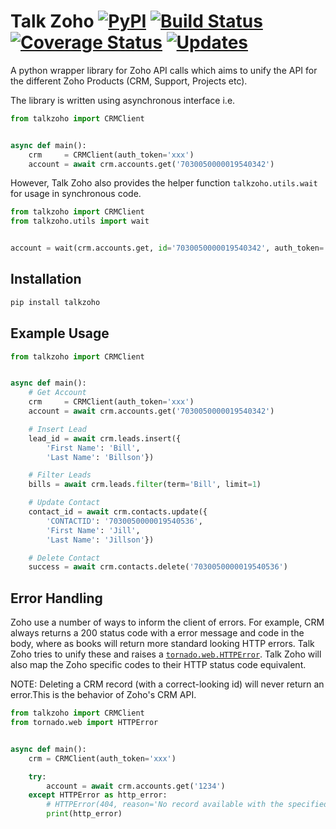 # Talk Zoho [![PyPI](https://img.shields.io/pypi/v/talkzoho.svg?maxAge=2592000)](https://pypi.org/project/talkzoho/) [![Build Status](https://travis-ci.org/A2Z-Cloud/Talk-Zoho.svg?branch=master)](https://travis-ci.org/A2Z-Cloud/Talk-Zoho) [![Coverage Status](https://coveralls.io/repos/github/A2Z-Cloud/Talk-Zoho/badge.svg?branch=master)](https://coveralls.io/github/A2Z-Cloud/Talk-Zoho?branch=master) [![Updates](https://pyup.io/repos/github/a2z-cloud/talk-zoho/shield.svg)](https://pyup.io/repos/github/a2z-cloud/talk-zoho/)

A python wrapper library for Zoho API calls which aims to unify the API for the different Zoho Products (CRM, Support, Projects etc).

The library is written using asynchronous interface i.e.
```python
from talkzoho import CRMClient


async def main():
    crm     = CRMClient(auth_token='xxx')
    account = await crm.accounts.get('7030050000019540342')
```

However, Talk Zoho also provides the helper function `talkzoho.utils.wait` for usage in synchronous code.
```python
from talkzoho import CRMClient
from talkzoho.utils import wait


account = wait(crm.accounts.get, id='7030050000019540342', auth_token='xxx')
```

## Installation
```bash
pip install talkzoho
```

## Example Usage
```python
from talkzoho import CRMClient


async def main():
    # Get Account
    crm     = CRMClient(auth_token='xxx')
    account = await crm.accounts.get('7030050000019540342')

    # Insert Lead
    lead_id = await crm.leads.insert({
        'First Name': 'Bill',
        'Last Name': 'Billson'})

    # Filter Leads
    bills = await crm.leads.filter(term='Bill', limit=1)

    # Update Contact
    contact_id = await crm.contacts.update({
        'CONTACTID': '7030050000019540536',
        'First Name': 'Jill',
        'Last Name': 'Jillson'})

    # Delete Contact
    success = await crm.contacts.delete('7030050000019540536')
```

## Error Handling
Zoho use a number of ways to inform the client of errors. For example, CRM always returns a 200 status code with a error message and code in the body, where as books will return more standard looking HTTP errors. Talk Zoho tries to unify these and raises a [`tornado.web.HTTPError`](http://www.tornadoweb.org/en/stable/web.html#tornado.web.HTTPError). Talk Zoho will also map the Zoho specific codes to their HTTP status code equivalent.

NOTE: Deleting a CRM record (with a correct-looking id) will never return an error.This is the behavior of Zoho's CRM API.
```python
from talkzoho import CRMClient
from tornado.web import HTTPError


async def main():
    crm = CRMClient(auth_token='xxx')

    try:
        account = await crm.accounts.get('1234')
    except HTTPError as http_error:
        # HTTPError(404, reason='No record available with the specified record ID.')
        print(http_error)
```
